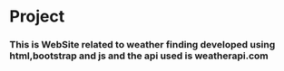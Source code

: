 # Project
### This is WebSite related to weather finding developed using html,bootstrap and js and the api used is weatherapi.com
